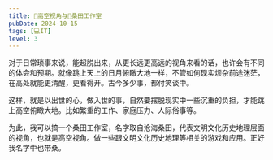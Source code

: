 ```yaml
---
title: 🌌高空视角与🌈桑田工作室
pubDate: 2024-10-15
tags: [💻IT]
level: 3
---
```


对于日常琐事来说，能超脱出来，从更长远更高远的视角来看的话，也许会有不同的体会和预期。就像跳上天上的日月俯瞰大地一样，不管如何现实烦杂前途迷茫，在高处就能更清醒，更看得开。古今多少事，都付笑谈中。

这样，就是以出世的心，做入世的事，自然要摆脱现实中一些沉重的负担，才能跳上高空俯瞰大地。比如繁重的工作、家庭压力、人际俗事等。

为此，我可以搞一个桑田工作室，名字取自沧海桑田，代表文明文化历史地理层面的视角，也就是高空视角。做一些跟文明文化历史地理等相关的游戏和应用。正好我名字中也带桑。
